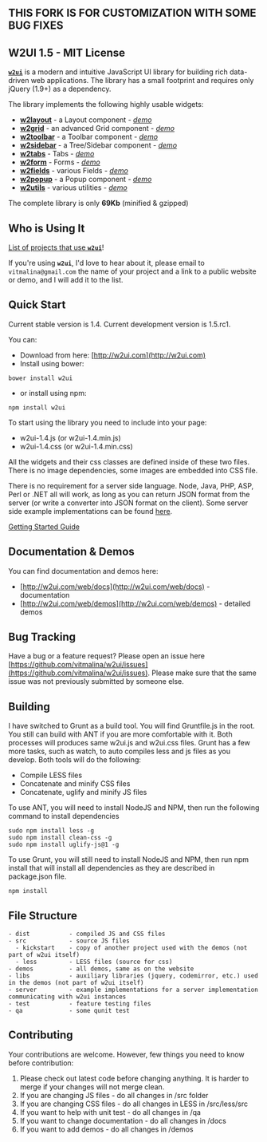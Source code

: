 ## THIS FORK IS FOR CUSTOMIZATION WITH SOME BUG FIXES


## W2UI 1.5 - MIT License

**[`w2ui`](http://w2ui.com)** is a modern and intuitive JavaScript UI library for building rich data-driven web applications. The library has
a small footprint and requires only jQuery (1.9+) as a dependency. 

The library implements the following highly usable widgets:

* **[w2layout](http://w2ui.com/web/docs/1.5/layout)** - a Layout component - *[demo](http://w2ui.com/web/demo/layout)*
* **[w2grid](http://w2ui.com/web/docs/1.5/layout/grid)** - an advanced Grid component - *[demo](http://w2ui.com/web/demo/grid)*
* **[w2toolbar](http://w2ui.com/web/docs/1.5/toolbar)** - a Toolbar component - *[demo](http://w2ui.com/web/demo/toolbar)*
* **[w2sidebar](http://w2ui.com/web/docs/1.5/sidebar)** - a Tree/Sidebar component - *[demo](http://w2ui.com/web/demo/sidebar)*
* **[w2tabs](http://w2ui.com/web/docs/1.5/tabs)** - Tabs - *[demo](http://w2ui.com/web/demo/tabs)*
* **[w2form](http://w2ui.com/web/docs/1.5/form)** - Forms - *[demo](http://w2ui.com/web/demo/form)*
* **[w2fields](http://w2ui.com/web/docs/1.5/fields)** - various Fields - *[demo](http://w2ui.com/web/demo/fields)*
* **[w2popup](http://w2ui.com/web/docs/1.5/popup)** - a Popup component - *[demo](http://w2ui.com/web/demo/popup)*
* **[w2utils](http://w2ui.com/web/docs/1.5/utils)** - various utilities - *[demo](http://w2ui.com/web/demo/utils)*

The complete library is only **69Kb** (minified & gzipped)


## Who is Using It

[List of projects that use **`w2ui`**](https://github.com/vitmalina/w2ui/wiki/Projects-that-use-w2ui)!

If you're using **`w2ui`**, I'd love to hear about it, please email to `vitmalina@gmail.com` the name of your project and a link to a public website or demo, and I will add it to the list.

## Quick Start

Current stable version is 1.4.
Current development version is 1.5.rc1.

You can:
- Download from here: [http://w2ui.com](http://w2ui.com)
- Install using bower:

```
bower install w2ui
```
- or install using npm:
```
npm install w2ui
```

To start using the library you need to include into your page:

- w2ui-1.4.js (or w2ui-1.4.min.js)
- w2ui-1.4.css (or w2ui-1.4.min.css)

All the widgets and their css classes are defined inside of these two files. There is no image dependencies, some images
are embedded into CSS file.

There is no requirement for a server side language. Node, Java, PHP, ASP, Perl or .NET all will work, as long as you can
return JSON format from the server (or write a converter into JSON format on the client). Some server side example implementations
can be found [here](https://github.com/vitmalina/w2ui/tree/master/server). 

[Getting Started Guide](http://w2ui.com/web/get-started)


## Documentation & Demos

You can find documentation and demos here:

* [http://w2ui.com/web/docs](http://w2ui.com/web/docs) - documentation
* [http://w2ui.com/web/demos](http://w2ui.com/web/demos) - detailed demos


## Bug Tracking

Have a bug or a feature request? Please open an issue here [https://github.com/vitmalina/w2ui/issues](https://github.com/vitmalina/w2ui/issues).
Please make sure that the same issue was not previously submitted by someone else.


## Building

I have switched to Grunt as a build tool. You will find Gruntfile.js in the root. You still can build with ANT if you are more comfortable with it.
Both processes will produces same w2ui.js and w2ui.css files. Grunt has a few more tasks, such as watch, to auto compiles less and js files as you
develop. Both tools will do the following:

- Compile LESS files
- Concatenate and minify CSS files
- Concatenate, uglify and minify JS files

To use ANT, you will need to install NodeJS and NPM, then run the following command to install dependencies

```
sudo npm install less -g
sudo npm install clean-css -g
sudo npm install uglify-js@1 -g
```

To use Grunt, you will still need to install NodeJS and NPM, then run npm install that will install all dependencies as
they are described in package.json file.

```
npm install
```

## File Structure

```
- dist           - compiled JS and CSS files
- src            - source JS files
  - kickstart    - copy of another project used with the demos (not part of w2ui itself)
  - less         - LESS files (source for css)
- demos          - all demos, same as on the website
- libs           - auxiliary libraries (jquery, codemirror, etc.) used in the demos (not part of w2ui itself)
- server         - example implementations for a server implementation communicating with w2ui instances
- test           - feature testing files
- qa             - some qunit test
```


## Contributing

Your contributions are welcome. However, few things you need to know before contribution:

1. Please check out latest code before changing anything. It is harder to merge if your changes will not merge clean.
2. If you are changing JS files - do all changes in /src folder
3. If you are changing CSS files - do all changes in LESS in /src/less/src
4. If you want to help with unit test - do all changes in /qa
5. If you want to change documentation - do all changes in /docs
6. If you want to add demos - do all changes in /demos

